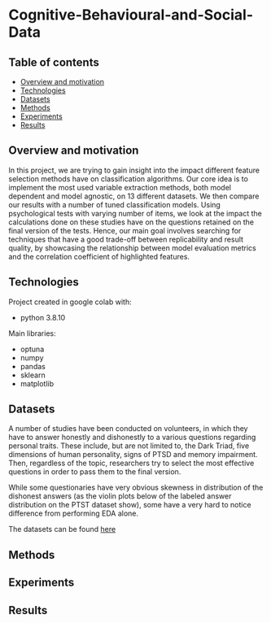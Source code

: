 # Cognitive-Behavioural-and-Social-Data

## Table of contents

* [Overview and motivation](#overview-and-motivation)
* [Technologies](#technologies)
* [Datasets](#datasets)
* [Methods](#methods)
* [Experiments](#experiments)
* [Results](#results)
## Overview and motivation

In this project, we are trying to gain insight into the impact different feature selection methods
have on classification algorithms. Our core idea is to implement the most used variable extraction
methods, both model dependent and model agnostic, on 13 different datasets. We then compare
our results with a number of tuned classification models. Using psychological tests with varying
number of items, we look at the impact the calculations done on these studies have on the questions
retained on the final version of the tests. Hence, our main goal involves searching for techniques
that have a good trade-off between replicability and result quality, by showcasing the relationship
between model evaluation metrics and the correlation coefficient of highlighted features.

## Technologies
Project created in google colab with:
* python 3.8.10

Main libraries:
* optuna
* numpy
* pandas
* sklearn
* matplotlib

## Datasets
A number of studies have been conducted on volunteers, in which they have to answer honestly and dishonestly to a various questions regarding personal traits. These include, but are not limited to, the Dark Triad, five dimensions of human personality, signs of PTSD and memory impairment. Then, regardless of the topic, researchers try to select the most effective questions in order to pass them to the final version. 

While some questionaries have very obvious skewness in distribution of the dishonest answers (as the violin plots below of the labeled answer distribution on the PTST dataset show), some have a very hard to notice difference from performing EDA alone.

The datasets can be found [here](csbd-data)
## Methods
## Experiments
## Results
